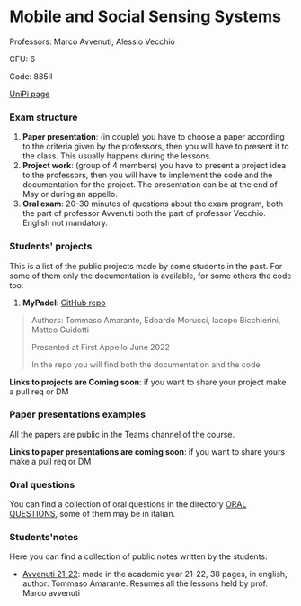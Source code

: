 # Mobile and Social Sensing Systems

Professors: Marco Avvenuti, Alessio Vecchio

CFU: 6

Code: 885II

[UniPi page](https://esami.unipi.it/esami2/programma.php?pg=ects&c=47211)

### Exam structure

1. **Paper presentation**: (in couple) you have to choose a paper according to the criteria given by the professors, then you will have to present it to the class. This usually happens during the lessons.
2. **Project work**: (group of 4 members) you have to present a project idea to the professors, then you will have to implement the code and the documentation for the project. The presentation can be at the end of May or during an appello.
3. **Oral exam**: 20-30 minutes of questions about the exam program, both the part of professor Avvenuti both the part of professor Vecchio. English not mandatory.

### Students' projects

This is a list of the public projects made by some students in the past. For some of them only the documentation is available, for some others the code too:
1. **MyPadel**: [GitHub repo](https://github.com/TommyTheHuman/MSS-MyPadel)
>Authors: Tommaso Amarante, Edoardo Morucci, Iacopo Bicchierini, Matteo Guidotti
>
>Presented at First Appello June 2022
>
>In the repo you will find both the documentation and the code



**Links to projects are Coming soon**: if you want to share your project make a pull req or DM

### Paper presentations examples

All the papers are public in the Teams channel of the course.

**Links to paper presentations are coming soon**: if you want to share yours make a pull req or DM

### Oral questions

You can find a collection of oral questions in the directory [ORAL QUESTIONS](oral-questions.md), some of them may be in italian.


### Students'notes

Here you can find a collection of public notes written by the students:

- [Avvenuti 21-22](Avvenuti%2021-22%20Lecture%20Notes_TommasoAmarante.pdf): made in the academic year 21-22, 38 pages, in english, author: Tommaso Amarante. Resumes all the lessons held by prof. Marco avvenuti